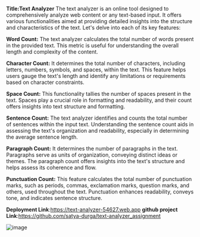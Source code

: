 **Title:Text Analyzer**
The text analyzer is an online tool designed to comprehensively analyze web content or any text-based input. It offers various functionalities aimed at providing detailed insights into the structure and characteristics of the text. Let's delve into each of its key features:

**Word Count:** The text analyzer calculates the total number of words present in the provided text. This metric is useful for understanding the overall length and complexity of the content.

**Character Count:** It determines the total number of characters, including letters, numbers, symbols, and spaces, within the text. This feature helps users gauge the text's length and identify any limitations or requirements based on character constraints.

**Space Count:** This functionality tallies the number of spaces present in the text. Spaces play a crucial role in formatting and readability, and their count offers insights into text structure and formatting.

**Sentence Count:** The text analyzer identifies and counts the total number of sentences within the input text. Understanding the sentence count aids in assessing the text's organization and readability, especially in determining the average sentence length.

**Paragraph Count:** It determines the number of paragraphs in the text. Paragraphs serve as units of organization, conveying distinct ideas or themes. The paragraph count offers insights into the text's structure and helps assess its coherence and flow.

**Punctuation Count:** This feature calculates the total number of punctuation marks, such as periods, commas, exclamation marks, question marks, and others, used throughout the text. Punctuation enhances readability, conveys tone, and indicates sentence structure.

**Deployment Link**:https://text-analyzer-54627.web.app
**github project Link**:https://github.com/satya-durga/text-analyzer_assignment

![image](https://github.com/satya-durga/text-analyzer_assignment/assets/139617897/a160a6c2-ce9b-435a-ac1a-247e8398cd91)


